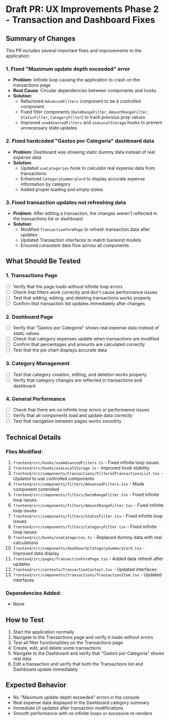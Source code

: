 # Draft PR: UX Improvements Phase 2 - Transaction and Dashboard Fixes

## Summary of Changes

This PR includes several important fixes and improvements to the application:

### 1. Fixed "Maximum update depth exceeded" error
- **Problem**: Infinite loop causing the application to crash on the transactions page
- **Root Cause**: Circular dependencies between components and hooks
- **Solution**: 
  - Refactored `AdvancedFilters` component to be a controlled component
  - Fixed filter components (`DateRangeFilter`, `AmountRangeFilter`, `StatusFilter`, `CategoryFilter`) to track previous prop values
  - Improved `useAdvancedFilters` and `useLocalStorage` hooks to prevent unnecessary state updates

### 2. Fixed hardcoded "Gastos por Categoria" dashboard data
- **Problem**: Dashboard was showing static dummy data instead of real expense data
- **Solution**:
  - Updated `useCategories` hook to calculate real expense data from transactions
  - Enhanced `CategorySummaryCard` to display accurate expense information by category
  - Added proper loading and empty states

### 3. Fixed transaction updates not refreshing data
- **Problem**: After editing a transaction, the changes weren't reflected in the transactions list or dashboard
- **Solution**:
  - Modified `TransactionFormPage` to refresh transaction data after updates
  - Updated Transaction interfaces to match backend models
  - Ensured consistent data flow across all components

## What Should Be Tested

### 1. Transactions Page
- [ ] Verify that the page loads without infinite loop errors
- [ ] Check that filters work correctly and don't cause performance issues
- [ ] Test that adding, editing, and deleting transactions works properly
- [ ] Confirm that transaction list updates immediately after changes

### 2. Dashboard Page
- [ ] Verify that "Gastos por Categoria" shows real expense data instead of static values
- [ ] Check that category expenses update when transactions are modified
- [ ] Confirm that percentages and amounts are calculated correctly
- [ ] Test that the pie chart displays accurate data

### 3. Category Management
- [ ] Test that category creation, editing, and deletion works properly
- [ ] Verify that category changes are reflected in transactions and dashboard

### 4. General Performance
- [ ] Check that there are no infinite loop errors or performance issues
- [ ] Verify that all components load and update data correctly
- [ ] Test that navigation between pages works smoothly

## Technical Details

### Files Modified:
1. `frontend/src/hooks/useAdvancedFilters.ts` - Fixed infinite loop issues
2. `frontend/src/hooks/useLocalStorage.ts` - Improved hook stability
3. `frontend/src/components/transactions/FilteredTransactionsList.tsx` - Updated to use controlled components
4. `frontend/src/components/filters/AdvancedFilters.tsx` - Made component controlled
5. `frontend/src/components/filters/DateRangeFilter.tsx` - Fixed infinite loop issues
6. `frontend/src/components/filters/AmountRangeFilter.tsx` - Fixed infinite loop issues
7. `frontend/src/components/filters/StatusFilter.tsx` - Fixed infinite loop issues
8. `frontend/src/components/filters/CategoryFilter.tsx` - Fixed infinite loop issues
9. `frontend/src/hooks/useCategories.ts` - Replaced dummy data with real calculations
10. `frontend/src/components/dashboard/CategorySummaryCard.tsx` - Improved data display
11. `frontend/src/pages/TransactionFormPage.tsx` - Added data refresh after updates
12. `frontend/src/contexts/TransactionContext.tsx` - Updated interfaces
13. `frontend/src/components/transactions/TransactionItem.tsx` - Updated interfaces

### Dependencies Added:
- None

## How to Test

1. Start the application normally
2. Navigate to the Transactions page and verify it loads without errors
3. Test all filter functionalities on the Transactions page
4. Create, edit, and delete some transactions
5. Navigate to the Dashboard and verify that "Gastos por Categoria" shows real data
6. Edit a transaction and verify that both the Transactions list and Dashboard update immediately

## Expected Behavior

- No "Maximum update depth exceeded" errors in the console
- Real expense data displayed in the Dashboard category summary
- Immediate UI updates after transaction modifications
- Smooth performance with no infinite loops or excessive re-renders